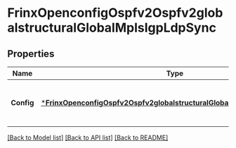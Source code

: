 # FrinxOpenconfigOspfv2Ospfv2globalstructuralGlobalMplsIgpLdpSync

## Properties
Name | Type | Description | Notes
------------ | ------------- | ------------- | -------------
**Config** | [***FrinxOpenconfigOspfv2Ospfv2globalstructuralGlobalMplsIgpldpsyncConfig**](frinx.openconfig.ospfv2.ospfv2globalstructural.global.mpls.igpldpsync.Config.md) | Optional[Configuration parameters relating to LDP/IG synchronization.] REF:Optional.empty | [optional] [default to null]

[[Back to Model list]](../README.md#documentation-for-models) [[Back to API list]](../README.md#documentation-for-api-endpoints) [[Back to README]](../README.md)


